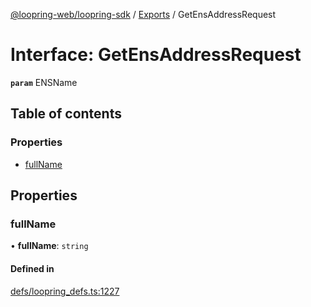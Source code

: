 [@loopring-web/loopring-sdk](../README.md) / [Exports](../modules.md) / GetEnsAddressRequest

# Interface: GetEnsAddressRequest

**`param`** ENSName

## Table of contents

### Properties

- [fullName](GetEnsAddressRequest.md#fullname)

## Properties

### fullName

• **fullName**: `string`

#### Defined in

[defs/loopring_defs.ts:1227](https://github.com/Loopring/loopring_sdk/blob/1b21a8d/src/defs/loopring_defs.ts#L1227)
